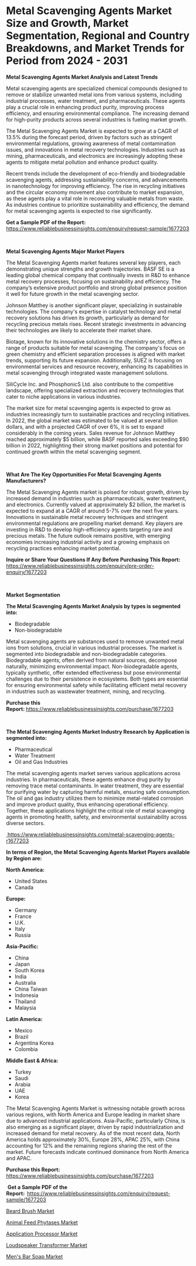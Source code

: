 <p><h1>Metal Scavenging Agents Market Size and Growth, Market Segmentation, Regional and Country Breakdowns, and Market Trends for Period from 2024 -  2031</h1></p><p><strong>Metal Scavenging Agents Market Analysis and Latest Trends</strong></p>
<p><p>Metal scavenging agents are specialized chemical compounds designed to remove or stabilize unwanted metal ions from various systems, including industrial processes, water treatment, and pharmaceuticals. These agents play a crucial role in enhancing product purity, improving process efficiency, and ensuring environmental compliance. The increasing demand for high-purity products across several industries is fueling market growth.</p><p>The Metal Scavenging Agents Market is expected to grow at a CAGR of 13.5% during the forecast period, driven by factors such as stringent environmental regulations, growing awareness of metal contamination issues, and innovations in metal recovery technologies. Industries such as mining, pharmaceuticals, and electronics are increasingly adopting these agents to mitigate metal pollution and enhance product quality. </p><p>Recent trends include the development of eco-friendly and biodegradable scavenging agents, addressing sustainability concerns, and advancements in nanotechnology for improving efficiency. The rise in recycling initiatives and the circular economy movement also contribute to market expansion, as these agents play a vital role in recovering valuable metals from waste. As industries continue to prioritize sustainability and efficiency, the demand for metal scavenging agents is expected to rise significantly.</p></p>
<p><strong>Get a Sample PDF of the Report:&nbsp;</strong> <a href="https://www.reliablebusinessinsights.com/enquiry/request-sample/1677203?utm_campaign=1135&utm_medium=2&utm_source=Github&utm_content=ia&utm_term=30092024&utm_id=metal-scavenging-agents">https://www.reliablebusinessinsights.com/enquiry/request-sample/1677203</a></p>
<p>&nbsp;</p>
<p><strong>Metal Scavenging Agents Major Market Players</strong></p>
<p><p>The Metal Scavenging Agents market features several key players, each demonstrating unique strengths and growth trajectories. BASF SE is a leading global chemical company that continually invests in R&D to enhance metal recovery processes, focusing on sustainability and efficiency. The company’s extensive product portfolio and strong global presence position it well for future growth in the metal scavenging sector.</p><p>Johnson Matthey is another significant player, specializing in sustainable technologies. The company's expertise in catalyst technology and metal recovery solutions has driven its growth, particularly as demand for recycling precious metals rises. Recent strategic investments in advancing their technologies are likely to accelerate their market share.</p><p>Biotage, known for its innovative solutions in the chemistry sector, offers a range of products suitable for metal scavenging. The company's focus on green chemistry and efficient separation processes is aligned with market trends, supporting its future expansion. Additionally, SUEZ is focusing on environmental services and resource recovery, enhancing its capabilities in metal scavenging through integrated waste management solutions.</p><p>SiliCycle Inc. and PhosphonicS Ltd. also contribute to the competitive landscape, offering specialized extraction and recovery technologies that cater to niche applications in various industries.</p><p>The market size for metal scavenging agents is expected to grow as industries increasingly turn to sustainable practices and recycling initiatives. In 2022, the global market was estimated to be valued at several billion dollars, and with a projected CAGR of over 6%, it is set to expand considerably in the coming years. Sales revenue for Johnson Matthey reached approximately $5 billion, while BASF reported sales exceeding $90 billion in 2022, highlighting their strong market positions and potential for continued growth within the metal scavenging segment.</p></p>
<p>&nbsp;</p>
<p><strong>What Are The Key Opportunities For Metal Scavenging Agents Manufacturers?</strong></p>
<p><p>The Metal Scavenging Agents market is poised for robust growth, driven by increased demand in industries such as pharmaceuticals, water treatment, and electronics. Currently valued at approximately $2 billion, the market is expected to expand at a CAGR of around 5-7% over the next five years. Innovations in sustainable metal recovery techniques and stringent environmental regulations are propelling market demand. Key players are investing in R&D to develop high-efficiency agents targeting rare and precious metals. The future outlook remains positive, with emerging economies increasing industrial activity and a growing emphasis on recycling practices enhancing market potential.</p></p>
<p><strong>Inquire or Share Your Questions If Any Before Purchasing This Report:</strong> <a href="https://www.reliablebusinessinsights.com/enquiry/pre-order-enquiry/1677203?utm_campaign=1135&utm_medium=2&utm_source=Github&utm_content=ia&utm_term=30092024&utm_id=metal-scavenging-agents">https://www.reliablebusinessinsights.com/enquiry/pre-order-enquiry/1677203</a></p>
<p>&nbsp;</p>
<p><strong>Market Segmentation</strong></p>
<p><strong>The Metal Scavenging Agents Market Analysis by types is segmented into:</strong></p>
<p><ul><li>Biodegradable</li><li>Non-biodegradable</li></ul></p>
<p><p>Metal scavenging agents are substances used to remove unwanted metal ions from solutions, crucial in various industrial processes. The market is segmented into biodegradable and non-biodegradable categories. Biodegradable agents, often derived from natural sources, decompose naturally, minimizing environmental impact. Non-biodegradable agents, typically synthetic, offer extended effectiveness but pose environmental challenges due to their persistence in ecosystems. Both types are essential for ensuring environmental safety while facilitating efficient metal recovery in industries such as wastewater treatment, mining, and recycling.</p></p>
<p><strong>Purchase this Report:&nbsp;</strong><a href="https://www.reliablebusinessinsights.com/purchase/1677203?utm_campaign=1135&utm_medium=2&utm_source=Github&utm_content=ia&utm_term=30092024&utm_id=metal-scavenging-agents">https://www.reliablebusinessinsights.com/purchase/1677203</a></p>
<p>&nbsp;</p>
<p><strong>The Metal Scavenging Agents Market Industry Research by Application is segmented into:</strong></p>
<p><ul><li>Pharmaceutical</li><li>Water Treatment</li><li>Oil and Gas Industries</li></ul></p>
<p><p>The metal scavenging agents market serves various applications across industries. In pharmaceuticals, these agents enhance drug purity by removing trace metal contaminants. In water treatment, they are essential for purifying water by capturing harmful metals, ensuring safe consumption. The oil and gas industry utilizes them to minimize metal-related corrosion and improve product quality, thus enhancing operational efficiency. Together, these applications highlight the critical role of metal scavenging agents in promoting health, safety, and environmental sustainability across diverse sectors.</p></p>
<p><a href="https://www.reliablebusinessinsights.com/metal-scavenging-agents-r1677203?utm_campaign=1135&utm_medium=2&utm_source=Github&utm_content=ia&utm_term=30092024&utm_id=metal-scavenging-agents">&nbsp;https://www.reliablebusinessinsights.com/metal-scavenging-agents-r1677203</a></p>
<p><strong>In terms of Region, the Metal Scavenging Agents Market Players available by Region are:</strong></p>
<p>
    <p> <strong> North America: </strong>
        <ul>
            <li>United States</li>
            <li>Canada</li>
        </ul>
        </p> 
    <p> <strong> Europe: </strong>
        <ul>
            <li>Germany</li>
            <li>France</li>
            <li>U.K.</li>
            <li>Italy</li>
            <li>Russia</li>
        </ul>
        </p> 
    <p> <strong> Asia-Pacific: </strong>
        <ul>
            <li>China</li>
            <li>Japan</li>
            <li>South Korea</li>
            <li>India</li>
            <li>Australia</li>
            <li>China Taiwan</li>
            <li>Indonesia</li>
            <li>Thailand</li>
            <li>Malaysia</li>
        </ul>
        </p> 
    <p> <strong> Latin America: </strong>
        <ul>
            <li>Mexico</li>
            <li>Brazil</li>
            <li>Argentina Korea</li>
            <li>Colombia</li>
        </ul>
        </p> 
    <p> <strong> Middle East & Africa: </strong>
        <ul>
            <li>Turkey</li>
            <li>Saudi</li>
            <li>Arabia</li>
            <li>UAE</li>
            <li>Korea</li>
        </ul>
    </p>
    </p>
<p><p>The Metal Scavenging Agents Market is witnessing notable growth across various regions, with North America and Europe leading in market share due to advanced industrial applications. Asia-Pacific, particularly China, is also emerging as a significant player, driven by rapid industrialization and increased demand for metal recovery. As of the most recent data, North America holds approximately 30%, Europe 28%, APAC 25%, with China accounting for 12% and the remaining regions sharing the rest of the market. Future forecasts indicate continued dominance from North America and APAC.</p></p>
<p><strong>Purchase this Report: </strong><a href="https://www.reliablebusinessinsights.com/purchase/1677203?utm_campaign=1135&utm_medium=2&utm_source=Github&utm_content=ia&utm_term=30092024&utm_id=metal-scavenging-agents">https://www.reliablebusinessinsights.com/purchase/1677203</a></p>
<p>&nbsp;<strong>Get a Sample PDF of the Report:&nbsp;&nbsp;</strong><a href="https://www.reliablebusinessinsights.com/enquiry/request-sample/1677203?utm_campaign=1135&utm_medium=2&utm_source=Github&utm_content=ia&utm_term=30092024&utm_id=metal-scavenging-agents">https://www.reliablebusinessinsights.com/enquiry/request-sample/1677203</a></p>
<p><strong></strong></p>
<p><p><a href="https://www.linkedin.com/pulse/beard-brush-market-size-growth-industry-analysis-segmentation-hbh3c?utm_campaign=1135&utm_medium=2&utm_source=Github&utm_content=ia&utm_term=30092024&utm_id=metal-scavenging-agents">Beard Brush Market</a></p><p><a href="https://github.com/ChristyMAguilar/Market-Research-Report-List-1/blob/main/animal-feed-phytases-market.md?utm_campaign=1135&utm_medium=2&utm_source=Github&utm_content=ia&utm_term=30092024&utm_id=metal-scavenging-agents">Animal Feed Phytases Market</a></p><p><a href="https://issuu.com/reportprime-2/docs/application-processor-market-size-2_83f123a5e3deb7?utm_campaign=1135&utm_medium=2&utm_source=Github&utm_content=ia&utm_term=30092024&utm_id=metal-scavenging-agents">Application Processor Market</a></p><p><a href="https://issuu.com/reportprime-2/docs/loudspeaker-transformer-market-size_ae859bfa6e04f8?utm_campaign=1135&utm_medium=2&utm_source=Github&utm_content=ia&utm_term=30092024&utm_id=metal-scavenging-agents">Loudspeaker Transformer Market</a></p><p><a href="https://www.linkedin.com/pulse/global-mens-bar-soap-industry-types-applications-market-usz4c?utm_campaign=1135&utm_medium=2&utm_source=Github&utm_content=ia&utm_term=30092024&utm_id=metal-scavenging-agents">Men's Bar Soap Market</a></p></p>